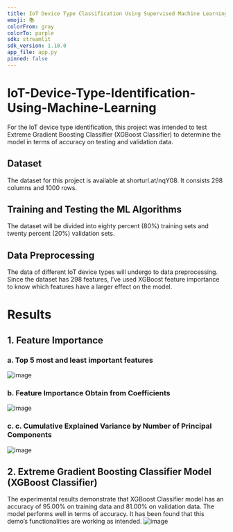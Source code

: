 ```yaml
---
title: IoT Device Type Classification Using Supervised Machine Learning
emoji: 📚
colorFrom: gray
colorTo: purple
sdk: streamlit
sdk_version: 1.10.0
app_file: app.py
pinned: false
---
```


# IoT-Device-Type-Identification-Using-Machine-Learning
For the IoT device type identification, this project was intended to test Extreme Gradient Boosting Classifier (XGBoost Classifier) to determine the model in terms of accuracy on testing and validation data.

## Dataset
The dataset for this project is available at shorturl.at/nqY08. It consists 298 columns and 1000 rows.

## Training and Testing the ML Algorithms
The dataset will be divided into eighty percent (80%) training sets and twenty percent (20%) validation sets.

## Data Preprocessing
The data of different IoT device types will undergo to data preprocessing. Since the dataset has 298 features, I’ve used XGBoost feature importance to know which features have a larger effect on the model.

# Results

## 1. Feature Importance
### a. Top 5 most and least important features
![image](https://user-images.githubusercontent.com/22261606/198205722-13c38ad6-2293-4e14-8aff-8a0ab2180ffa.png)
### b. Feature Importance Obtain from Coefficients
![image](https://user-images.githubusercontent.com/22261606/198205786-8409c076-135a-4e6c-ad3c-7dbf08b622cc.png)
### c. c.	Cumulative Explained Variance by Number of Principal Components
![image](https://user-images.githubusercontent.com/22261606/198205832-1ae366a9-7dcc-4dd1-b2ab-71b6a0ce3e85.png)

## 2. Extreme Gradient Boosting Classifier Model (XGBoost Classifier)
The experimental results demonstrate that XGBoost Classifier model has an accuracy of 95.00% on training data and 81.00% on validation data. The model performs well in terms of accuracy. It has been found that this demo’s functionalities are working as intended.
![image](https://user-images.githubusercontent.com/22261606/198205939-eae728a0-a840-4037-ba70-4d67e13353c6.png)

